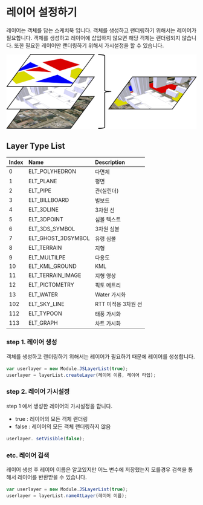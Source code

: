 # 레이어 설정하기

레이어는 객체를 담는 스케치북 입니다. 객체를 생성하고 랜더링하기 위해서는 레이어가 필요합니다. 객체를 생성하고 레이어에 삽입하지 않으면 해당 객체는 랜더링되지 않습니다. 또한 필요한 레이어만 랜더링하기 위해서 가시설정을 할 수 있습니다.

![](../.gitbook/assets/layer.png)

## Layer Type List

| Index | Name | Description |
| :--- | :--- | :--- |
| 0 | ELT_POLYHEDRON | 다면체 |
| 1 | ELT_PLANE | 평면 |
| 2 | ELT_PIPE | 관\(실린더\) |
| 3 | ELT_BILLBOARD | 빌보드 |
| 4 | ELT_3DLINE | 3차원 선 |
| 5 | ELT_3DPOINT | 심볼 텍스트 |
| 6 | ELT_3DS\_SYMBOL | 3차원 심볼 |
| 7 | ELT_GHOST\_3DSYMBOL | 유령 심볼 |
| 8 | ELT_TERRAIN | 지형 |
| 9 | ELT_MULTILPE | 다용도 |
| 10 | ELT_KML\_GROUND | KML |
| 11 | ELT_TERRAIN\_IMAGE | 지형 영상 |
| 12 | ELT_PICTOMETRY | 픽토 메트리 |
| 13 | ELT_WATER | Water 가시화 |
| 102 | ELT_SKY\_LINE | RTT 미적용 3차원 선 |
| 112 | ELT_TYPOON | 태풍 가시화 |
| 113 | ELT_GRAPH | 차트 가시화 |

### step 1. 레이어 생성

객체를 생성하고 랜더링하기 위해서는 레이어가 필요하기 때문에 레이어를 생성합니다.

```javascript
var userlayer = new Module.JSLayerList(true);
userlayer = layerList.createLayer(레이어 이름, 레이어 타입);
```

### step 2. 레이어 가시설정

step 1 에서 생성한 레이어의 가시설정을 합니다.
* true : 레이어의 모든 객체 랜더링
* false : 레이어의 모든 객체 랜더링하지 않음

```javascript
userlayer. setVisible(false);
```


### etc. 레이어 검색

레이어 생성 후 레이어 이름은 알고있지만 어느 변수에 저장했는지 모를경우 검색을 통해서 레이어를 반환받을 수 있습니다.

```javascript
var userlayer = new Module.JSLayerList(true);
userlayer = layerList.nameAtLayer(레이어 이름);
```